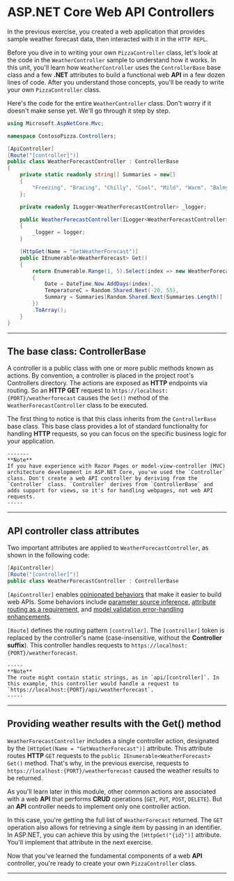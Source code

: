 # ASP.NET Core Web API Controllers
In the previous exercise, you created a web application that provides sample weather forecast data, then interacted with it in the `HTTP REPL`.

Before you dive in to writing your own `PizzaController` class, let's look at the code in the `WeatherController` sample to understand how it works. In this unit, you'll learn how `WeatherController` uses the `ControllerBase` base class and a few **.NET** attributes to build a functional web **API** in a few dozen lines of code. After you understand those concepts, you'll be ready to write your own `PizzaController` class.

Here's the code for the entire `WeatherController` class. Don't worry if it doesn't make sense yet. We'll go through it step by step.

```cs
using Microsoft.AspNetCore.Mvc;

namespace ContosoPizza.Controllers;

[ApiController]
[Route("[controller]")]
public class WeatherForecastController : ControllerBase
{
    private static readonly string[] Summaries = new[]
    {
        "Freezing", "Bracing", "Chilly", "Cool", "Mild", "Warm", "Balmy", "Hot", "Sweltering", "Scorching"
    };

    private readonly ILogger<WeatherForecastController> _logger;

    public WeatherForecastController(ILogger<WeatherForecastController> logger)
    {
        _logger = logger;
    }

    [HttpGet(Name = "GetWeatherForecast")]
    public IEnumerable<WeatherForecast> Get()
    {
        return Enumerable.Range(1, 5).Select(index => new WeatherForecast
        {
            Date = DateTime.Now.AddDays(index),
            TemperatureC = Random.Shared.Next(-20, 55),
            Summary = Summaries[Random.Shared.Next(Summaries.Length)]
        })
        .ToArray();
    }
}
```

-------
## The base class: ControllerBase
A controller is a public class with one or more public methods known as actions. By convention, a controller is placed in the project root's Controllers directory. The actions are exposed as **HTTP** endpoints via routing. So an **HTTP GET** request to `https://localhost:{PORT}/weatherforecast` causes the `Get()` method of the `WeatherForecastController` class to be executed.

The first thing to notice is that this class inherits from the `ControllerBase` base class. This base class provides a lot of standard functionality for handling **HTTP** requests, so you can focus on the specific business logic for your application.

    -------
    **Note**
    If you have experience with Razor Pages or model-view-controller (MVC) architecture development in ASP.NET Core, you've used the `Controller` class. Don't create a web API controller by deriving from the `Controller` class. `Controller` derives from `ControllerBase` and adds support for views, so it's for handling webpages, not web API requests.
    -----

-----
## API controller class attributes
Two important attributes are applied to `WeatherForecastController`, as shown in the following code:

```cs
[ApiController]
[Route("[controller]")]
public class WeatherForecastController : ControllerBase
```
`[ApiController]` enables [opinionated behaviors](https://learn.microsoft.com/en-us/aspnet/core/web-api/#apicontroller-attribute-1) that make it easier to build web APIs. Some behaviors include [parameter source inference](https://learn.microsoft.com/en-us/aspnet/core/web-api/#binding-source-parameter-inference-1), [attribute routing as a requirement](https://learn.microsoft.com/en-us/aspnet/core/web-api/#attribute-routing-requirement-1), and [model validation error-handling enhancements](https://learn.microsoft.com/en-us/aspnet/core/web-api/#automatic-http-400-responses-1).

`[Route]` defines the routing pattern `[controller]`. The `[controller]` token is replaced by the controller's name (case-insensitive, without the **Controller suffix**). This controller handles requests to `https://localhost:{PORT}/weatherforecast`.

    -----
    **Note**
    The route might contain static strings, as in `api/[controller]`. In this example, this controller would handle a request to `https://localhost:{PORT}/api/weatherforecast`.
    -----

-----
## Providing weather results with the Get() method
`WeatherForecastController` includes a single controller action, designated by the `[HttpGet(Name = "GetWeatherForecast")]` attribute. This attribute routes **HTTP** `GET` requests to the `public IEnumerable<WeatherForecast> Get()` method. That's why, in the previous exercise, requests to `https://localhost:{PORT}/weatherforecast` caused the weather results to be returned.

As you'll learn later in this module, other common actions are associated with a web **API** that performs **CRUD** operations (`GET`, `PUT`, `POST`, `DELETE`). But an **API** controller needs to implement only one controller action.

In this case, you're getting the full list of `WeatherForecast` returned. The `GET` operation also allows for retrieving a single item by passing in an identifier. In ASP.NET, you can achieve this by using the `[HttpGet("{id}")]` attribute. You'll implement that attribute in the next exercise.

Now that you've learned the fundamental components of a web **API** controller, you're ready to create your own `PizzaController` class.

------